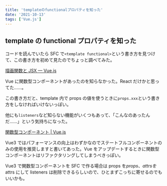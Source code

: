 ```yaml
---
title: 'templateのfunctionalプロパティを知った'
date: '2021-10-13'
tags: ['Vue.js']
---
```


## template の functional プロパティを知った

コードを読んでいたら SFC で`<template functional>`という書き方を見つけて、この書き方を初めて見たのでちょっと調べてみた。

[描画関数と JSX — Vue\.js](https://jp.vuejs.org/v2/guide/render-function.html#%E9%96%A2%E6%95%B0%E5%9E%8B%E3%82%B3%E3%83%B3%E3%83%9D%E3%83%BC%E3%83%8D%E3%83%B3%E3%83%88)

Vue に関数型コンポーネントがあったのを知らなかった。React だけかと思ってた……。

この書き方だと、template 内で props の値を使うときに`props.xxx`という書き方をしなければいけないっぽい。

他にも`listeners`など知らない機能がいくつもあって、「こんなのあったんだ……」という気持ちになった。

[関数型コンポーネント \| Vue\.js](https://v3.ja.vuejs.org/guide/migration/functional-components.html)

Vue3 ではパフォーマンスの向上はわずかなのでステートフルコンポーネントのみの使用を推奨しますと書いてあった。Vue をアップデートするときに関数型コンポーネントはリファクタリングしてしまうべきっぽい。

Vue3 で関数型コンポーネントを SFC で作る場合は props を$props、attrsを$attrs にして listeners は削除できるらしいので、ひとまずこっちに寄せるのでもいいかも。
